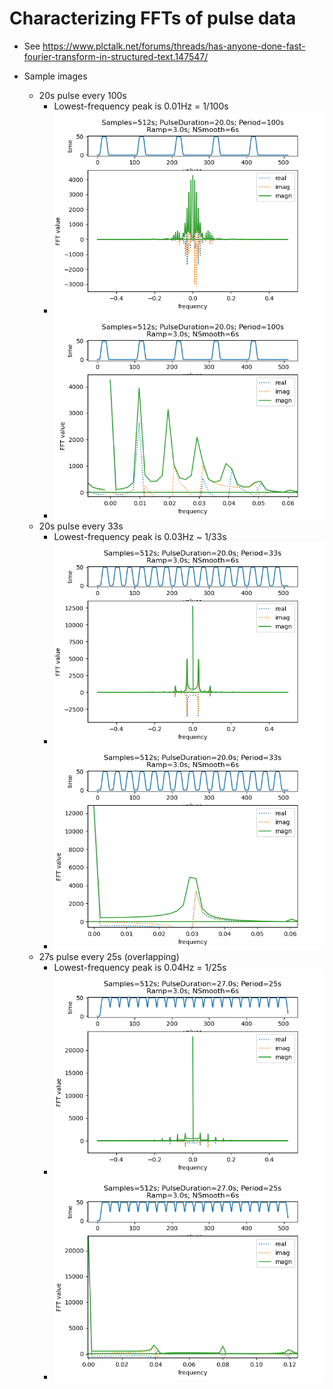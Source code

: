 # Characterizing FFTs of pulse data

* See https://www.plctalk.net/forums/threads/has-anyone-done-fast-fourier-transform-in-structured-text.147547/

* Sample images
  * 20s pulse every 100s
    * Lowest-frequency peak is 0.01Hz = 1/100s
    * ![](https://github.com/drbitboy/PLC_slugfft/blob/master/images/02.png?raw=true)
    * ![](https://github.com/drbitboy/PLC_slugfft/blob/master/images/02_zoom.png?raw=true)
  * 20s pulse every 33s
    * Lowest-frequency peak is 0.03Hz ~ 1/33s
    * ![](https://github.com/drbitboy/PLC_slugfft/blob/master/images/01.png?raw=true)
    * ![](https://github.com/drbitboy/PLC_slugfft/blob/master/images/01_zoom.png?raw=true)
  * 27s pulse every 25s (overlapping)
    * Lowest-frequency peak is 0.04Hz = 1/25s
    * ![](https://github.com/drbitboy/PLC_slugfft/blob/master/images/00.png?raw=true)
    * ![](https://github.com/drbitboy/PLC_slugfft/blob/master/images/00_zoom.png?raw=true)

